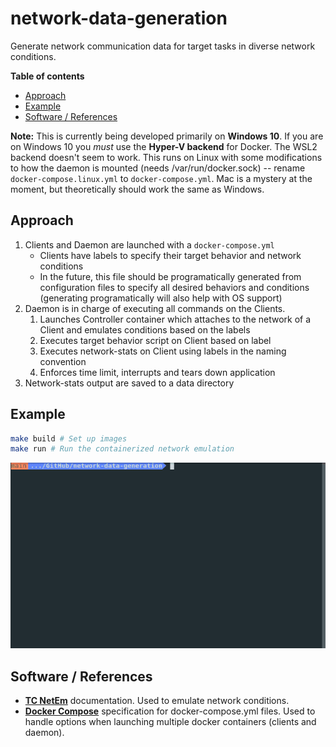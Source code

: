 # network-data-generation

Generate network communication data for target tasks in diverse network conditions.

**Table of contents**
- [Approach](#approach)
- [Example](#example)
- [Software / References](#software--references)

**Note:** This is currently being developed primarily on **Windows 10**. If you are on Windows 10 you *must* use the **Hyper-V backend** for Docker. The WSL2 backend doesn't seem to work. This runs on Linux with some modifications to how the daemon is mounted (needs /var/run/docker.sock) -- rename `docker-compose.linux.yml` to `docker-compose.yml`. Mac is a mystery at the moment, but theoretically should work the same as Windows.

## Approach

1. Clients and Daemon are launched with a `docker-compose.yml`
   - Clients have labels to specify their target behavior and network conditions
   - In the future, this file should be programatically generated from configuration files to specify all desired behaviors and conditions (generating programatically will also help with OS support)
2. Daemon is in charge of executing all commands on the Clients.
   1. Launches Controller container which attaches to the network of a Client and emulates conditions based on the labels
   2. Executes target behavior script on Client based on label
   3. Executes network-stats on Client using labels in the naming convention
   4. Enforces time limit, interrupts and tears down application
3. Network-stats output are saved to a data directory

## Example

```bash
make build # Set up images
make run # Run the containerized network emulation
```

![](docs/media/demo.gif)

## Software / References

- [netem]: https://wiki.linuxfoundation.org/networking/netem
  [**TC NetEm**][netem] documentation. Used to emulate network conditions.
- [compose]: https://github.com/compose-spec/compose-spec/blob/master/spec.md
  [**Docker Compose**][compose] specification for docker-compose.yml files. Used to handle options when launching multiple docker containers (clients and daemon).
